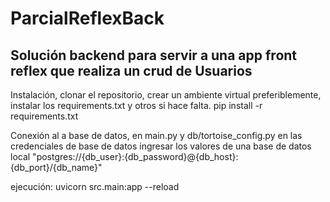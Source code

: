 # ParcialReflexBack
Solución backend para servir a una app front reflex que realiza un crud de Usuarios
--------------------------------------------------------------------------------------------------------------------------------------------------------------------------------------------

Instalación, clonar el repositorio,
crear un ambiente virtual preferiblemente,
instalar los requirements.txt y otros si hace falta.
pip install -r requirements.txt


Conexión al a base de datos, en main.py y db/tortoise_config.py en las credenciales de base de datos ingresar los valores de una base de datos local
"postgres://{db_user}:{db_password}@{db_host}:{db_port}/{db_name}"

ejecución: uvicorn src.main:app --reload

